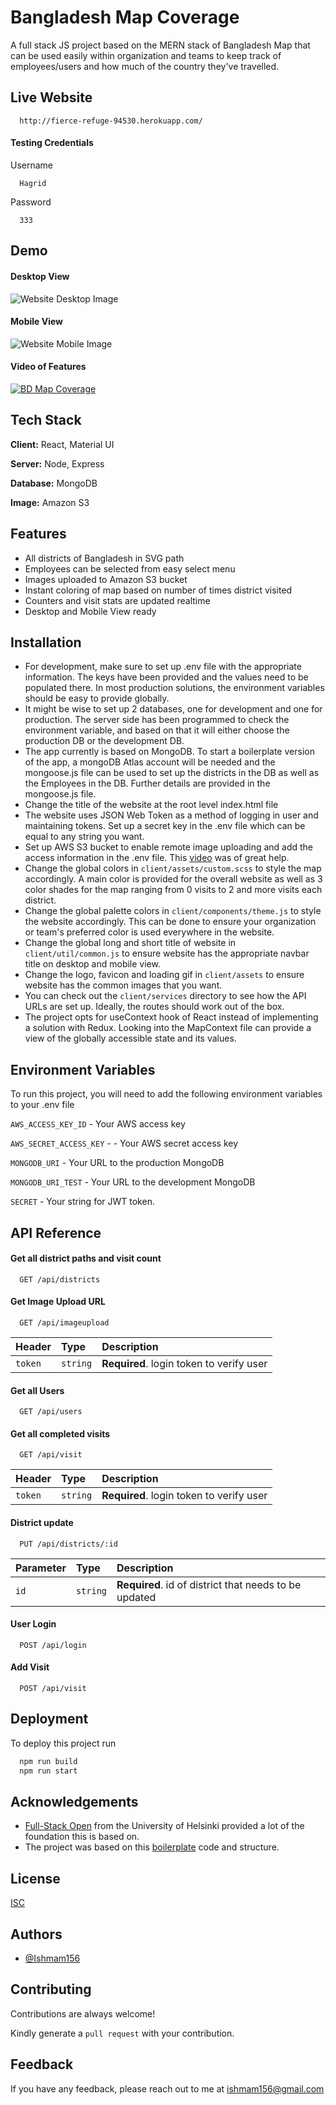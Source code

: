 # Bangladesh Map Coverage

A full stack JS project based on the MERN stack of Bangladesh Map that can be used easily within organization and teams to keep track of employees/users and how much of the country they've travelled.

## Live Website

```http
  http://fierce-refuge-94530.herokuapp.com/
```

#### Testing Credentials

Username
```
  Hagrid
```
Password
```
  333
```

## Demo

#### Desktop View

![Website Desktop Image](https://i.imgur.com/27bPILg.png)

#### Mobile View

![Website Mobile Image](https://i.imgur.com/I9B7YJ4.png)

#### Video of Features

[![BD Map Coverage](https://i.imgur.com/k8EMukl.png)](https://www.youtube.com/watch?v=AA_GDKjWJAs "BD Map Coverage")

## Tech Stack

**Client:** React, Material UI

**Server:** Node, Express

**Database:** MongoDB

**Image:** Amazon S3

## Features

-   All districts of Bangladesh in SVG path
-   Employees can be selected from easy select menu
-   Images uploaded to Amazon S3 bucket
-   Instant coloring of map based on number of times district visited
-   Counters and visit stats are updated realtime
-   Desktop and Mobile View ready

## Installation

-   For development, make sure to set up .env file with the appropriate information. The keys have been provided and the values need to be populated there. In most production solutions, the environment variables should be easy to provide globally.
-   It might be wise to set up 2 databases, one for development and one for production. The server side has been programmed to check the environment variable, and based on that it will either choose the production DB or the development DB.
-   The app currently is based on MongoDB. To start a boilerplate version of the app, a mongoDB Atlas account will be needed and the mongoose.js file can be used to set up the districts in the DB as well as the Employees in the DB. Further details are provided in the mongoose.js file.
-   Change the title of the website at the root level index.html file
-   The website uses JSON Web Token as a method of logging in user and maintaining tokens. Set up a secret key in the .env file which can be equal to any string you want.
-   Set up AWS S3 bucket to enable remote image uploading and add the access information in the .env file. This [video](https://www.youtube.com/watch?v=yGYeYJpRWPM) was of great help.
-   Change the global colors in `client/assets/custom.scss` to style the map accordingly. A main color is provided for the overall website as well as 3 color shades for the map ranging from 0 visits to 2 and more visits each district.
-   Change the global palette colors in `client/components/theme.js` to style the website accordingly. This can be done to ensure your organization or team's preferred color is used everywhere in the website.
-   Change the global long and short title of website in `client/util/common.js` to ensure website has the appropriate navbar title on desktop and mobile view.
-   Change the logo, favicon and loading gif in `client/assets` to ensure website has the common images that you want.
-   You can check out the `client/services` directory to see how the API URLs are set up. Ideally, the routes should work out of the box.
-   The project opts for useContext hook of React instead of implementing a solution with Redux. Looking into the MapContext file can provide a view of the globally accessible state and its values.

## Environment Variables

To run this project, you will need to add the following environment variables to your .env file

`AWS_ACCESS_KEY_ID` - Your AWS access key

`AWS_SECRET_ACCESS_KEY` - - Your AWS secret access key

`MONGODB_URI` - Your URL to the production MongoDB

`MONGODB_URI_TEST` - Your URL to the development MongoDB

`SECRET` - Your string for JWT token.

## API Reference

#### Get all district paths and visit count

```http
  GET /api/districts
```

#### Get Image Upload URL

```http
  GET /api/imageupload
```

| Header  | Type     | Description                              |
| :------ | :------- | :--------------------------------------- |
| `token` | `string` | **Required**. login token to verify user |

#### Get all Users

```http
  GET /api/users
```

#### Get all completed visits

```http
  GET /api/visit
```

| Header  | Type     | Description                              |
| :------ | :------- | :--------------------------------------- |
| `token` | `string` | **Required**. login token to verify user |

#### District update

```http
  PUT /api/districts/:id
```

| Parameter | Type     | Description                                           |
| :-------- | :------- | :---------------------------------------------------- |
| `id`      | `string` | **Required**. id of district that needs to be updated |

#### User Login

```http
  POST /api/login
```

#### Add Visit

```http
  POST /api/visit
```

## Deployment

To deploy this project run

```bash
  npm run build
  npm run start
```

## Acknowledgements

-   [Full-Stack Open](https://fullstackopen.com/en/) from the University of Helsinki provided a lot of the foundation this is based on.
-   The project was based on this [boilerplate](https://github.com/fullstack-hy2020/create-app) code and structure.

## License

[ISC](https://choosealicense.com/licenses/isc/)

## Authors

-   [@Ishmam156](https://github.com/Ishmam156)

## Contributing

Contributions are always welcome!

Kindly generate a `pull request` with your contribution.

## Feedback

If you have any feedback, please reach out to me at ishmam156@gmail.com
